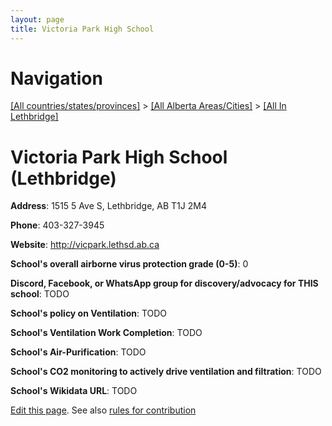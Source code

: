 ```yaml
---
layout: page
title: Victoria Park High School
---
```

# Navigation

[[All countries/states/provinces]](../../..) > [[All Alberta Areas/Cities]](../..) > [[All In Lethbridge]](..)

# Victoria Park High School (Lethbridge)

**Address**: 1515 5 Ave S, Lethbridge, AB T1J 2M4

**Phone**: 403-327-3945

**Website**: <http://vicpark.lethsd.ab.ca>

**School's overall airborne virus protection grade (0-5)**: 0

**Discord, Facebook, or WhatsApp group for discovery/advocacy for THIS school**: TODO

**School's policy on Ventilation**: TODO

**School's Ventilation Work Completion**: TODO

**School's Air-Purification**: TODO

**School's CO2 monitoring to actively drive ventilation and filtration**: TODO

**School's Wikidata URL**: TODO


[Edit this page](https://github.com/ventilate-schools/AB/edit/main/./Lethbridge/Victoria_Park_High_School.md). See also [rules for contribution](../../../contribution-rules/)